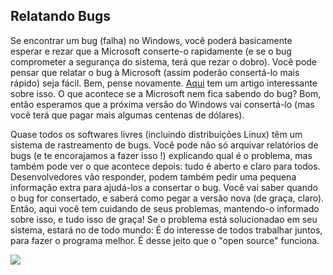 <?php require("../../entete.php"); ?> <?php require("../../base.php"); ?>

<div id="corps">

<h2>﻿Relatando Bugs</h2>

<p>Se encontrar um bug (falha) no Windows, você poderá basicamente esperar e rezar que a Microsoft conserte-o rapidamente (e se o bug comprometer a segurança do sistema, terá que rezar o dobro). Você pode pensar que relatar o bug à Microsoft (assim poderão consertá-lo mais rápido) seja fácil. Bem, pense novamente. <a 
href="http://www.oreillynet.com/mac/blog/2002/06/mission_impossible_submitting.html">Aqui</a> tem um artigo interessante sobre isso. O que acontece se a Microsoft nem fica sabendo do bug? Bom, então esperamos que a próxima versão do Windows vai consertá-lo (mas  você terá que pagar mais algumas centenas de dólares).</p>

<p>Quase todos os softwares livres (incluindo distribuições Linux) têm um sistema de rastreamento de bugs. Você pode não só arquivar relatórios de bugs (e te encorajamos a fazer isso !) explicando qual é o problema, mas também pode ver o que acontece depois: tudo é aberto e claro para todos. Desenvolvedores vão responder, podem também pedir uma pequena informação extra para ajudá-los a consertar o bug. Você vai saber quando o bug for consertado, e saberá como pegar a versão nova (de graça, claro). Então, aqui você tem cuidando de seus problemas, mantendo-o informado sobre isso, e tudo isso de graça! Se o problema está solucionadao em seu sistema, estará no de todo mundo: É do interesse de todos trabalhar juntos, para fazer o programa melhor. É desse jeito que o "open source" funciona.</p>

<img src="Images/report_bugs_thumb.png" />

</div>


